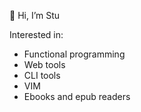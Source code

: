 👋 Hi, I’m Stu

Interested in:
- Functional programming
- Web tools
- CLI tools
- VIM
- Ebooks and epub readers
